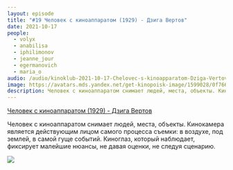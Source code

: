 ```yaml
---
layout: episode
title: "#19 Человек с киноаппаратом (1929) - Дзига Вертов"
date: 2021-10-17
people:
  - volyx
  - anabilisa
  - iphilimonov
  - jeanne_jour
  - egermanovich
  - maria_o
audio: /audio/kinoklub-2021-10-17-Chelovec-s-kinoapparatom-Dziga-Vertov.mp3
image: https://avatars.mds.yandex.net/get-kinopoisk-image/1599028/0f7660b2-f777-4f63-8b3d-94a2232d4fa9/600x
description: Человек с киноаппаратом снимает людей, места, объекты. Кинокамера является действующим лицом самого процесса съемки - в воздухе, под землей, в самой гуще событий. Киноглаз, который наблюдает, фиксирует малейшие нюансы, не давая оценки, не следуя сценарию.
---
```


[Человек с киноаппаратом (1929) - Дзига Вертов](https://www.kinopoisk.ru/film/45465/)

Человек с киноаппаратом снимает людей, места, объекты. Кинокамера является действующим лицом самого процесса съемки: в воздухе, под землей, в самой гуще событий. Киноглаз, который наблюдает, фиксирует малейшие нюансы, не давая оценки, не следуя сценарию.

![](https://avatars.mds.yandex.net/get-kinopoisk-image/1599028/0f7660b2-f777-4f63-8b3d-94a2232d4fa9/600x)
